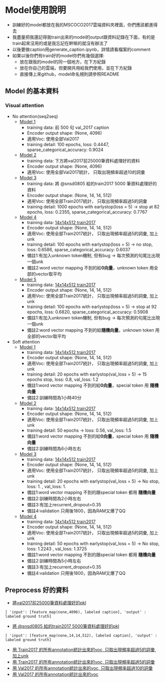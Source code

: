 # Model使用說明
* 訓練好的model都放在我的MSCOCO2017雲端資料夾裡面，你們應該都進得去
* 我盡量把我還記得我train出來的model的output跟資料記錄在下面，有的是train起來沒用的或是我忘記在幹嘛的就沒有辦法了
* 以後要做caption用generate_caption.ipynb，詳情請看檔案的comment
* 如果以後你們有train好的model你們有幾個選擇:
  * 放在跟我的model的同一個地方，在下方紀錄
  * 放在你自己的雲端，但要開共用給我們使用，並在下方紀錄
  * 直接傳上來github，model命名規則請參照README
## Model 的基本資料
### Visual attention
* No attention(seq2seq)
  * [Model 1](https://drive.google.com/file/d/1HS_-59ZPN-iFfhbZcXKBOc2O57YHE7L_/view?usp=sharing) 
    * training data: 前 500 句 val_2017 caption
    * Encoder output shape: (None, 4096)
    * 適用Voc: 使用全部Val2017
    * training detail: 100 epochs, loss: 0.4447, sparse_categorical_accuracy: 0.9024
  * [Model 2](https://drive.google.com/file/d/1--a87SVWD326r5raOMyRO-EusW9puaph/view?usp=sharing)
    * training data: 下方將val2017前25000筆資料處理好的資料
    * Encoder output shape: (None, 4096)
    * 適用Voc: 使用全部Val2017統計， 只取出現頻率超過10的詞彙
  * [Model 3](https://drive.google.com/file/d/1EZSKYim10Fa-CJAEhrzE2Og3X1CiPhRg/view?usp=sharing)
    * training data: 將 @snsd0805 給的train2017 5000 筆資料處理好的資料
    * Encoder output shape: (None, 14, 14, 512)
    * 適用Voc: 使用全部Train2017統計， 只取出現頻率超過5的詞彙
    * training detail: 1000 epochs with earlystop(loss = 5) -> stop at 82 epochs, loss: 0.2355, sparse_categorical_accuracy: 0.7767
  * [Model 4](https://drive.google.com/file/d/1MUSx669M3YRU6vDifyK_PYqaGu-4aQrL/view?usp=sharing)
    * training data: [14x14x512 train2017](https://drive.google.com/file/d/1mX6YlBP0BTuW8LZm4-8G62UDgzB8Rr66/view?usp=sharing)
    * Encoder output shape: (None, 14, 14, 512)
    * 適用Voc: 使用全部Train2017統計， 只取出現頻率超過5的詞彙, 加上unk
    * training detail: 100 epochs with earlystop(loss = 5) -> no stop, loss: 0.6586, sparse_categorical_accuracy: 0.6037
    * 備註1:有加入unknown token機制, 但有bug -> 每次預測的句尾比出現一個unk
    * 備註2:word vector mapping 不到的給**0向量**，unknown token 用全部的vector取平均
  * [Model 5](https://drive.google.com/file/d/1jWSlbKr32Tz2TyfpsZJnZA9h11XKnQZA/view?usp=sharing)
    * training data: [14x14x512 train2017](https://drive.google.com/file/d/1mX6YlBP0BTuW8LZm4-8G62UDgzB8Rr66/view?usp=sharing)
    * Encoder output shape: (None, 14, 14, 512)
    * 適用Voc: 使用全部Train2017統計， 只取出現頻率超過5的詞彙, 加上unk
    * training detail: 100 epochs with earlystop(loss = 5) -> stop at 92 epochs, loss: 0.6820, sparse_categorical_accuracy: 0.5908
    * 備註1:有加入unknown token機制, 但有bug -> 每次預測的句尾比出現一個unk
    * 備註2:word vector mapping 不到的給**隨機向量**，unknown token 用全部的vector取平均
* Soft attention
  * [Model 1](https://drive.google.com/file/d/16fYtlaDuAevU0sLhH2tdO8QKZUzysGj_/view?usp=sharing)
    * training data: [14x14x512 train2017](https://drive.google.com/file/d/1mX6YlBP0BTuW8LZm4-8G62UDgzB8Rr66/view?usp=sharing)
    * Encoder output shape: (None, 14, 14, 512)
    * 適用Voc: 使用全部Train2017統計， 只取出現頻率超過5的詞彙, 加上unk
    * training detail: 20 epochs with earlystop(val_loss = 5) -> 15 epochs stop, loss: 0.8, val_loss: 1.2
    * 備註1:word vector mapping 不到的給**0向量**，special token 用 **隨機向量** 
    * 備註2:訓練時間為1小時40分
  * [Model 2](https://drive.google.com/file/d/1Nx5GyQDdNStHa5JtKPWNXvysI2mcCusr/view?usp=sharing)
    * training data: [14x14x512 train2017](https://drive.google.com/file/d/1mX6YlBP0BTuW8LZm4-8G62UDgzB8Rr66/view?usp=sharing)
    * Encoder output shape: (None, 14, 14, 512)
    * 適用Voc: 使用全部Train2017統計， 只取出現頻率超過5的詞彙, 加上unk
    * training detail: 50 epochs -> loss: 0.56, val_loss: 1.5
    * 備註1:word vector mapping 不到的給**0向量**，special token 用 **隨機向量** 
    * 備註2:訓練時間為6小時左右
  * [Model 3](https://drive.google.com/file/d/1yzDafHxFrg9cIbakdYNX3Dqpmfd35LfJ/view?usp=sharing)
    * training data: [14x14x512 train2017](https://drive.google.com/file/d/1mX6YlBP0BTuW8LZm4-8G62UDgzB8Rr66/view?usp=sharing)
    * Encoder output shape: (None, 14, 14, 512)
    * 適用Voc: 使用全部Train2017統計， 只取出現頻率超過5的詞彙, 加上unk
    * training detail: 20 epochs with earlystop(val_loss = 5) -> No stop, loss: 1. , val_loss: 1.
    * 備註1:word vector mapping 不到的跟special token 都用 **隨機向量** 
    * 備註2:訓練時間為2小時左右
    * 備註3:有加上recurrent_dropout=0.35
    * 備註4:validation 只用後1800，因為RAM又爆了QQ
  * [Model 4](https://drive.google.com/file/d/1nYiN0pvxzSXg32PQwTrWaRuqItaCRsNJ/view?usp=sharing)
    * training data: [14x14x512 train2017](https://drive.google.com/file/d/1mX6YlBP0BTuW8LZm4-8G62UDgzB8Rr66/view?usp=sharing)
    * Encoder output shape: (None, 14, 14, 512)
    * 適用Voc: 使用全部Train2017統計， 只取出現頻率超過5的詞彙, 加上unk
    * training detail: 50 epochs with earlystop(val_loss = 5) -> No stop, loss: 1.2243 , val_loss: 1.3725
    * 備註1:word vector mapping 不到的跟special token 都用 **隨機向量** 
    * 備註2:訓練時間為5小時左右
    * 備註3:有加上recurrent_dropout=0.35
    * 備註4:validation 只用後1800，因為RAM又爆了QQ
## Preprocess 好的資料
* [將val2017前25000筆資料處理好的pkl](https://drive.google.com/file/d/1mwQO6DgW_KFJvKQMlQb4bZWoXmx_igoT/view?usp=sharing)
```
[ 'input': [feature_map(none,4096), labeled caption], 'output' : labeled ground truth]
```
* [將 @snsd0805 給的train2017 5000筆資料處理好的pkl](https://drive.google.com/file/d/1--RoXq8R3fQMLkM1VNvCKA6m2NOHfwJJ/view?usp=sharing)
```
[ 'input': [feature_map(none,14,14,512), labeled caption], 'output' : labeled ground truth]
```
* [用 Train2017 的所有annotation統計出來的voc, 只取出現頻率超過5的詞彙, 加上unk](https://drive.google.com/file/d/1Dht3wvrohwqFQziOl8SlPVr0xaLE_pTB/view?usp=sharing)
* [用 Train2017 的所有annotation統計出來的voc, 只取出現頻率超過5的詞彙](https://drive.google.com/file/d/1-4EFf00eOz5uuk5DtIWCz18lHwx1p-ar/view?usp=sharing)
* [用 Val2017 的所有annotation統計出來的voc, 只取出現頻率超過10的詞彙](https://drive.google.com/file/d/1uIbj_PhQBxa7-YTwkwj7Wlr4TfeFCHeM/view?usp=sharing)
* [用 Val2017 的所有annotation統計出來的voc](https://drive.google.com/file/d/1VcbEhK8XmsmtJy8gCtuqn70XF_7Z3HV4/view?usp=sharing)
